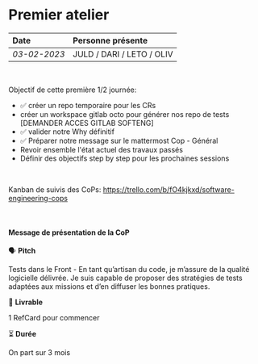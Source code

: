 # Premier atelier

| Date | Personne présente |
| :--- | :---              |
| _03-02-2023_ | JULD / DARI / LETO / OLIV

<br>

Objectif de cette première 1/2 journée:
- ✅ créer un repo temporaire pour les CRs
- créer un workspace gitlab octo pour générer nos repo de tests [DEMANDER ACCES GITLAB SOFTENG]
- ✅ valider notre Why définitif
- ✅ Préparer notre message sur le mattermost Cop - Général
- Revoir ensemble l'état actuel des travaux passés
- Définir des objectifs step by step pour les prochaines sessions

<br>

Kanban de suivis des CoPs:
https://trello.com/b/fO4kjkxd/software-engineering-cops

<br>

#### Message de présentation de la CoP

🗣️ **Pitch**

Tests dans le Front - En tant qu’artisan du code, je m’assure de la qualité logicielle délivrée. Je suis capable de proposer des stratégies de tests adaptées aux missions et d’en diffuser les bonnes pratiques.

🎯 **Livrable**

1 RefCard pour commencer

⏳ **Durée**

On part sur 3 mois
